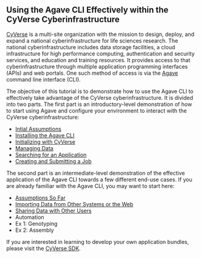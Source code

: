 ## Using the Agave CLI Effectively within the CyVerse Cyberinfrastructure

[CyVerse](http://www.cyverse.org/) is a multi-site organization with the mission to design, deploy, and expand a national cyberinfrastructure for life sciences research.
The national cyberinfrastructure includes data storage facilities, a cloud infrastructure for high performance computing, authentication and security services, and education and training resources.
It provides access to that cyberinfrastructure through multiple application programming interfaces (APIs) and web portals.
One such method of access is via the [Agave](http://agaveapi.co/) command line interface (CLI).

The objective of this tutorial is to demonstrate how to use the Agave CLI to effectively take advantage of the CyVerse cyberinfrastructure.
It is divided into two parts.
The first part is an introductory-level demonstration of how to start using Agave and configure your environment to interact with the CyVerse cyberinfrastructure:

* [Intial Assumptions](docs/initial_assumptions.md)
* [Installing the Agave CLI](docs/installing_agave.md)
* [Initializing with CyVerse](docs/initializing.md)
* [Managing Data](docs/managing_data.md)
* [Searching for an Application](docs/searching_apps.md)
* [Creating and Submitting a Job](creating_submitting_job.md)

The second part is an intermediate-level demonstration of the effective application of the Agave CLI towards a few different end-use cases. If you are already familiar with the Agave CLI, you may want to start here:

* [Assumptions So Far](docs/assumptions_so_far.md)
* [Importing Data from Other Systems or the Web](docs/importing_data.md)
* [Sharing Data with Other Users](docs/sharing_data.md)
* Automation
* Ex 1: Genotyping
* Ex 2: Assembly

If you are interested in learning to develop your own application bundles, please visit the [CyVerse SDK](https://github.com/iPlantCollaborativeOpenSource/cyverse-sdk).

